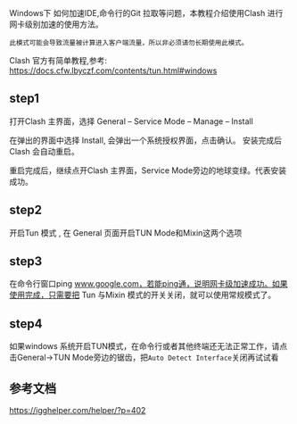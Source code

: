 Windows下 如何加速IDE,命令行的Git 拉取等问题，本教程介绍使用Clash 进行网卡级别加速的使用方法。
```
此模式可能会导致流量被计算进入客户端流量，所以非必须请勿长期使用此模式。
```

Clash 官方有简单教程,参考: https://docs.cfw.lbyczf.com/contents/tun.html#windows

## step1
打开Clash 主界面，选择 General – Service Mode – Manage – Install

在弹出的界面中选择 Install, 会弹出一个系统授权界面，点击确认。 安装完成后 Clash 会自动重启。

重启完成后，继续点开Clash 主界面，Service Mode旁边的地球变绿。代表安装成功。

## step2
开启Tun 模式 , 在 General 页面开启TUN Mode和Mixin这两个选项


## step3
在命令行窗口ping www.google.com，若能ping通，说明网卡级加速成功。如果使用完成，只需要把 Tun 与Mixin 模式的开关关闭，就可以使用常规模式了。

## step4
如果windows 系统开启TUN模式，在命令行或者其他终端还无法正常工作，请点击General->TUN Mode旁边的锯齿，把``Auto Detect Interface``关闭再试试看


## 参考文档
https://igghelper.com/helper/?p=402